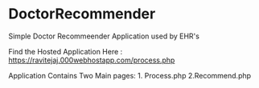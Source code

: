 # DoctorRecommender
Simple Doctor Recommeender Application used by EHR's


Find the Hosted Application Here : https://ravitejaj.000webhostapp.com/process.php

Application Contains Two Main pages: 1. Process.php 2.Recommend.php
